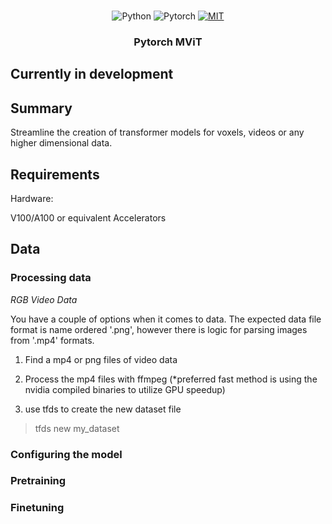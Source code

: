 <p align="center">
   <br>
   <a>
      <img src="https://img.shields.io/badge/python-3.9-blue.svg" alt="Python">
   </a>
   <a>
      <img src="https://img.shields.io/badge/PyTorch-%23EE4C2C.svg?style=for-the-badge&logo=PyTorch&logoColor=white" alt="Pytorch">
   </a>
   <a href="https://opensource.org/licenses/MIT">
      <img src="https://img.shields.io/badge/License-MIT-yellow.svg" alt="MIT">
   </a>
   <h3 align="center">Pytorch MViT</h3>
</p>

## **Currently in development**


## Summary

Streamline the creation of transformer models for voxels, videos or any higher dimensional data.

## Requirements

Hardware:

V100/A100 or equivalent Accelerators


## Data

### Processing data

*RGB Video Data*

You have a couple of options when it comes to data. The expected data file format is name ordered '.png', however there is logic for parsing images from '.mp4' formats.

1. Find a mp4 or png files of video data
2. Process the mp4 files with ffmpeg (*preferred fast method is using the nvidia compiled binaries to utilize GPU speedup)

3. use tfds to create the new dataset file

> tfds new my_dataset



### Configuring the model


### Pretraining

### Finetuning





